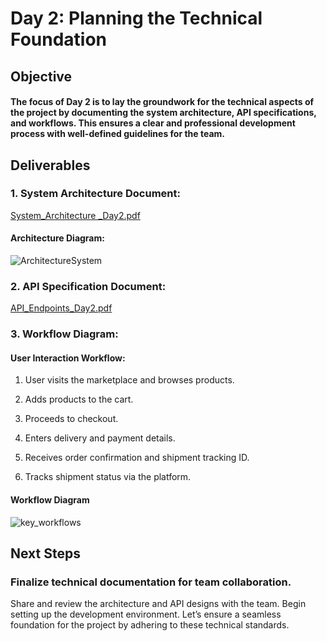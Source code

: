 
# Day 2: Planning the Technical Foundation
## Objective

#### The focus of Day 2 is to lay the groundwork for the technical aspects of the project by documenting the system architecture, API specifications, and workflows. This ensures a clear and professional development process with well-defined guidelines for the team.

## Deliverables

### 1. System Architecture Document:

[System_Architecture _Day2.pdf](https://github.com/user-attachments/files/18445799/System_Architecture._Day2.pdf)


#### Architecture Diagram:

![ArchitectureSystem](https://github.com/user-attachments/assets/0f5b0f3d-85e5-4b17-b8ae-b3f843d23b3a)

### 2. API Specification Document:

[API_Endpoints_Day2.pdf](https://github.com/user-attachments/files/18445823/API_Endpoints_Day2.pdf)

### 3. Workflow Diagram:

#### User Interaction Workflow:

1. User visits the marketplace and browses products.
2. Adds products to the cart.
3. Proceeds to checkout.
4. Enters delivery and payment details.

5. Receives order confirmation and shipment tracking ID.
6. Tracks shipment status via the platform.

#### Workflow Diagram

![key_workflows](https://github.com/user-attachments/assets/d48207f3-5fcc-4e22-b076-49ae08dae7af)

## Next Steps

### Finalize technical documentation for team collaboration.

Share and review the architecture and API designs with the team.
Begin setting up the development environment.
Let’s ensure a seamless foundation for the project by adhering to these technical standards.
